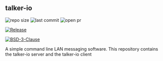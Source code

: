 ## talker-io

<img alt="repo size" src="https://img.shields.io/github/repo-size/tarithj/talker-io"/>
<img alt="last commit" src="https://img.shields.io/github/commits-since/tarithj/talker-io/latest/master"/>
<img alt="open pr" src="https://img.shields.io/github/issues-pr-raw/tarithj/talker-io"/>


[![Release](https://img.shields.io/github/release/tarithj/talker-io.svg?label=Release)](https://github.com/tarithj/talker-io/releases)


[![BSD-3-Clause](https://img.shields.io/github/license/tarithj/talker-io.svg)](https://github.com/tarithj/talker-io/blob/master/LICENSE)



A simple command line LAN messaging software.
This repository contains the talker-io server and the talker-io client


